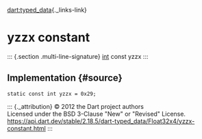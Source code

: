 [dart:typed\_data](../../dart-typed_data/dart-typed_data-library){._links-link}

yzzx constant
=============

::: {.section .multi-line-signature}
[int](../../dart-core/int-class) const yzzx
:::

Implementation {#source}
--------------

``` {.language-dart data-language="dart"}
static const int yzzx = 0x29;
```

::: {._attribution}
© 2012 the Dart project authors\
Licensed under the BSD 3-Clause \"New\" or \"Revised\" License.\
<https://api.dart.dev/stable/2.18.5/dart-typed_data/Float32x4/yzzx-constant.html>
:::
